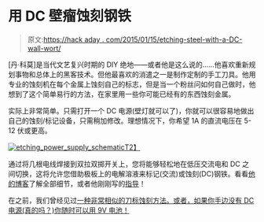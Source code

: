 # 用 DC 壁瘤蚀刻钢铁

> 原文:[https://hack aday . com/2015/01/15/etching-steel-with-a-DC-wall-wort/](https://hackaday.com/2015/01/15/etching-steel-with-a-dc-wall-wort/)

[丹·科莫]是当代文艺复兴时期的 DIY 绝地——或者他是这么说的……他喜欢重新规划事物和总体上的黑客技术。但他最喜欢的消遣之一是制作定制的手工刀具。他用专业的蚀刻机在每个金属上蚀刻自己的标志，但是当一个粉丝问如何自己做时，他想到了这个简单易行的方法，在家里用一些你可能已经有的东西蚀刻金属。

实际上非常简单。只需打开一个 DC 电源(壁灯就可以了)，你就可以很容易地做出自己的蚀刻/标记设备，只需稍加修改。理想情况下，你希望 1A 的直流电压在 5-12 伏或更高。

[![etching_power_supply_schematic](../Images/547135ebae5e40c3b9ce9006350dc14d.png)T2】](https://hackaday.com/wp-content/uploads/2015/01/etching_power_supply_schematic.jpg)

通过将几根电线焊接到双拉双掷开关上，您将能够轻松地在低压交流电和 DC 之间切换，这将允许您借助极板上的电解溶液来标记(交流)或蚀刻(DC)钢铁。看看[他的博客](http://dcknives.blogspot.ca/)了解全部细节，或者他刚刚写的[指导](http://www.instructables.com/id/Steel-Etching-and-Marking-from-a-DC-Adapter/)！

在之前，我们曾经见过[一种非常相似的刀标蚀刻方法。或者，如果你手边没有 DC 电源(真的吗？)你](http://hackaday.com/2013/10/27/electrochemical-etching-with-a-microcontroller/)[随时可以用 9V 电池！](http://hackaday.com/2014/03/09/fetching-etchings-for-stainless-steel/)